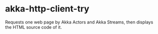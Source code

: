 # akka-http-client-try
Requests one web page by Akka Actors and Akka Streams, then displays the HTML source code of it.
